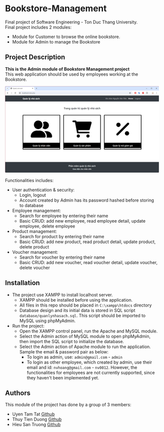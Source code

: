 # Bookstore-Management
Final project of Software Engineering - Ton Duc Thang University. <br>
Final project includes 2 modules:
- Module for Customer to browse the online bookstore.
- Module for Admin to manage the Bookstore

## Project Description
**This is the Admin module of Bookstore Management project** <br>
This web application should be used by employees working at the Bookstore. <br> 

![Admin page](demo/image.png)

Functionalities includes:
- User authentication & security: 
    - Login, logout
    - Account created by Admin has its password hashed before storing to database
- Employee management:
    - Search for employee by entering their name
    - Basic CRUD: add new employee, read employee detail, update employee, delete employee
- Product management:
    - Search for product by entering their name
    - Basic CRUD: add new product, read product detail, update product, delete product
- Voucher management:
    - Search for voucher by entering their name
    - Basic CRUD: add new voucher, read voucher detail, update voucher, delete voucher

## Installation
- The project use XAMPP to install localhost server.
    - XAMPP should be installed before using the application.
    - All files in this repo should be placed in `C:\xampp\htdocs` directory
    - Database design and its initial data is stored in SQL script `database/quanlynhasach.sql`. This script should be imported to MySQL using phpMyAdmin.
- Run the project:
    - Open the XAMPP control panel, run the Apache and MySQL module.
    - Select the Admin action of MySQL module to open phpMyAdmin, then import the SQL script to initialize the database.
    - Select the Admin action of Apache module to run the application. Sample the email & password pair as below:
        - To login as admin, use: `admin@gmail.com` - `admin`
        - To login as other employee, which created by admin, use their email and id: `nvhoang@gmail.com` - `nv0012`. However, the functionalities for employees are not currently supported, since they haven't been implemented yet. 

## Authors
This module of the project has done by a group of 3 members:
- Uyen Tam Tat [Github](https://github.com/TUT888)
- Thuy Tien Duong [Github](https://github.com/tienduong-21)
- Hieu San Truong [Github](https://github.com/hs0512)